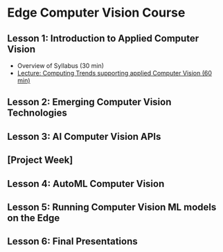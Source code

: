 # Edge Computer Vision Course

## Lesson 1:  Introduction to Applied Computer Vision

* Overview of Syllabus (30 min)
* [Lecture:  Computing Trends supporting applied Computer Vision (60 min)](https://github.com/noahgift/edge-computer-vision/blob/master/computer_vision_lecture_1.ipynb)

## Lesson 2:  Emerging Computer Vision Technologies
## Lesson 3: AI Computer Vision APIs
## [Project Week]
## Lesson 4: AutoML Computer Vision
## Lesson 5: Running Computer Vision ML models on the Edge  
## Lesson 6: Final Presentations

